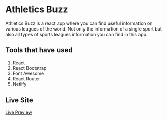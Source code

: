 # Athletics Buzz

Athletics Buzz is a react app where you can find useful information on various leagues of the world. Not only the information of a single sport but also all types of sports leagues information you can find in this app.

## Tools that have used

1. React
2. React Bootstrap
3. Font Awesome
4. React Router
5. Netlify

## Live Site

[Live Preview](https://60490451f6a15f07d7550c29--stupefied-mestorf-a36e41.netlify.app/)
